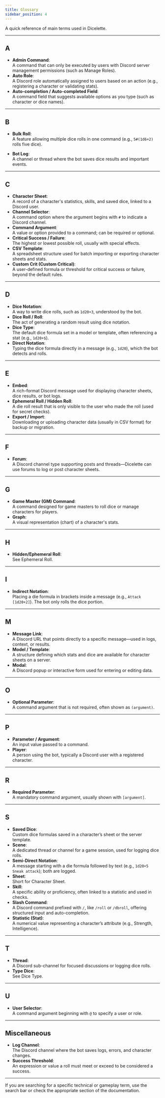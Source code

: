 ```yaml
---
title: Glossary
sidebar_position: 4
---
```

A quick reference of main terms used in Dicelette.

---

## A

- **Admin Command**:  
  A command that can only be executed by users with Discord server management permissions (such as Manage Roles).
- **Auto Role**:  
  A Discord role automatically assigned to users based on an action (e.g., registering a character or validating stats).
- **Auto-completion / Auto-completed Field**:  
  A command field that suggests available options as you type (such as character or dice names).

---

## B

- **Bulk Roll**:  
  A feature allowing multiple dice rolls in one command (e.g., `5#(1d6+2)` rolls five dice).

- **Bot Log**:  
  A channel or thread where the bot saves dice results and important events.

---

## C

- **Character Sheet**:  
  A record of a character's statistics, skills, and saved dice, linked to a Discord user.
- **Channel Selector**:  
  A command option where the argument begins with `#` to indicate a Discord channel.
- **Command Argument**:  
  A value or option provided to a command; can be required or optional.
- **Critical Success / Failure**:  
The highest or lowest possible roll, usually with special effects.
- **CSV Template**:  
  A spreadsheet structure used for batch importing or exporting character sheets and stats.
- **Custom Crit (Custom Critical)**:  
  A user-defined formula or threshold for critical success or failure, beyond the default rules.

---

## D

- **Dice Notation**:  
  A way to write dice rolls, such as `1d20+3`, understood by the bot.
- **Dice Roll / Roll**:  
  The act of generating a random result using dice notation.
- **Dice Type**:  
  The default dice formula set in a model or template, often referencing a stat (e.g., `1d20+$`).
- **Direct Notation**:  
  Typing the dice formula directly in a message (e.g., `1d20`), which the bot detects and rolls.

---

## E

- **Embed**:  
  A rich-format Discord message used for displaying character sheets, dice results, or bot logs.
- **Ephemeral Roll / Hidden Roll**:  
  A die roll result that is only visible to the user who made the roll (used for secret checks).
- **Export / Import**:  
  Downloading or uploading character data (usually in CSV format) for backup or migration.

---

## F

- **Forum**:  
  A Discord channel type supporting posts and threads—Dicelette can use forums to log or post character sheets.

---

## G

- **Game Master (GM) Command**:  
  A command designed for game masters to roll dice or manage characters for players.
- **Graph**:  
  A visual representation (chart) of a character's stats.

---

## H

- **Hidden/Ephemeral Roll**:  
  See Ephemeral Roll.

---

## I

- **Indirect Notation**:  
  Placing a die formula in brackets inside a message (e.g., `Attack [1d20+2]`). The bot only rolls the dice portion.

---

## M

- **Message Link**:  
  A Discord URL that points directly to a specific message—used in logs, context, or results.
- **Model / Template**:  
  A structure defining which stats and dice are available for character sheets on a server.
- **Modal**:  
  A Discord popup or interactive form used for entering or editing data.

---

## O

- **Optional Parameter**:  
  A command argument that is not required, often shown as `(argument)`.

---

## P

- **Parameter / Argument**:  
  An input value passed to a command.
- **Player**:  
  A person using the bot, typically a Discord user with a registered character.

---

## R

- **Required Parameter**:  
  A mandatory command argument, usually shown with `[argument]`.

---

## S

- **Saved Dice**:  
  Custom dice formulas saved in a character’s sheet or the server template.
- **Scene**:  
  A dedicated thread or channel for a game session, used for logging dice rolls.
- **Semi-Direct Notation**:  
  A message starting with a die formula followed by text (e.g., `1d20+5 Sneak attack`); both are logged.
- **Sheet**:  
  Short for Character Sheet.
- **Skill**:  
  A specific ability or proficiency, often linked to a statistic and used in checks.
- **Slash Command**:  
  A Discord command prefixed with `/`, like `/roll` or `/dbroll`, offering structured input and auto-completion.
- **Statistic (Stat)**:  
  A numerical value representing a character’s attribute (e.g., Strength, Intelligence).

---

## T

- **Thread**:  
  A Discord sub-channel for focused discussions or logging dice rolls.
- **Type Dice**:  
  See Dice Type.

---

## U

- **User Selector**:  
  A command argument beginning with `@` to specify a user or role.

---

## Miscellaneous

- **Log Channel**:  
  The Discord channel where the bot saves logs, errors, and character changes.
- **Success Threshold**:  
An expression or value a roll must meet or exceed to be considered a success.

---

If you are searching for a specific technical or gameplay term, use the search bar or check the appropriate section of the documentation.